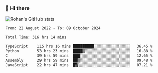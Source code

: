 ### 👋 Hi there 

<!--
**rohznmdev/rohznmdev** is a ✨ _special_ ✨ repository because its `README.md` (this file) appears on your GitHub profile.

Here are some ideas to get you started:

- 🔭 I’m currently working on ...
- 🌱 I’m currently learning Ruby and Ruby on Rails
- 👯 I’m looking to collaborate on ...
- 🤔 I’m looking for help with ...
- 💬 Ask me about ...
- 📫 How to reach me: ...
- 😄 Pronouns: ...
- ⚡ Fun fact: ...
-->
![Rohan's GitHub stats](https://github-readme-stats.vercel.app/api?username=rohznmdev&theme=dark&show_icons=true)

<!--START_SECTION:waka-->

```txt
From: 22 August 2022 - To: 09 October 2024

Total Time: 316 hrs 14 mins

TypeScript    115 hrs 16 mins █████████░░░░░░░░░░░░░░░░   36.45 %
Python        53 hrs 23 mins  ████▒░░░░░░░░░░░░░░░░░░░░   16.88 %
C             39 hrs 59 mins  ███░░░░░░░░░░░░░░░░░░░░░░   12.65 %
Assembly      29 hrs 59 mins  ██▒░░░░░░░░░░░░░░░░░░░░░░   09.48 %
JavaScript    22 hrs 47 mins  █▓░░░░░░░░░░░░░░░░░░░░░░░   07.21 %
```

<!--END_SECTION:waka-->

